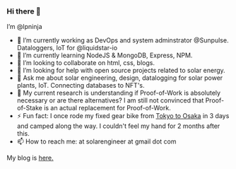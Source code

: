 ### Hi there 👋
I’m @lpninja

- 🔭 I’m currently working as DevOps and system adminstrator @Sunpulse. Dataloggers, IoT for @liquidstar-io
- 🌱 I’m currently learning NodeJS & MongoDB, Express, NPM. 
- 👯 I’m looking to collaborate on html, css, blogs.
- 🤔 I’m looking for help with open source projects related to solar energy.
- 💬 Ask me about solar engineering, design, datalogging for solar power plants, IoT. Connecting databases to NFT's.
- 🔬 My current research is understanding if Proof-of-Work is absolutely necessary or are there alternatives? I am still not convinced that Proof-of-Stake is an actual replacement for Proof-of-Work.
- ⚡ Fun fact: I once rode my fixed gear bike from [Tokyo to Osaka](https://vimeo.com/user7005442) in 3 days and camped along the way. I couldn't feel my hand for 2 months after this.
- 📫 How to reach me: at solarengineer at gmail dot com


My blog is [here.](https://lpninja.github.io/)

